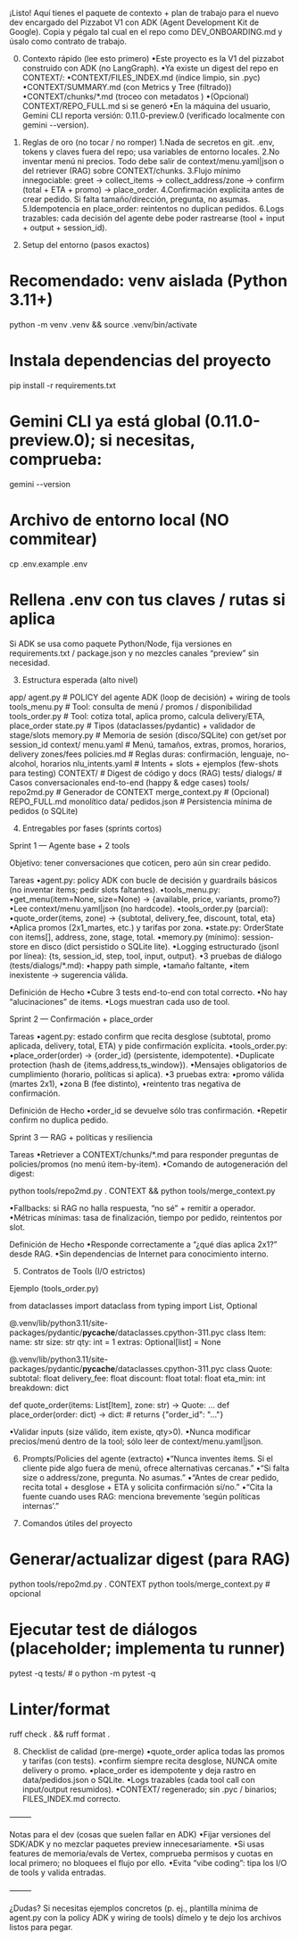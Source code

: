 ¡Listo! Aquí tienes el paquete de contexto + plan de trabajo para el nuevo dev encargado del Pizzabot V1 con ADK (Agent Development Kit de Google). Copia y pégalo tal cual en el repo como DEV_ONBOARDING.md y úsalo como contrato de trabajo.

0) Contexto rápido (lee esto primero)
•Este proyecto es la V1 del pizzabot construido con ADK (no LangGraph).
•Ya existe un digest del repo en CONTEXT/:
•CONTEXT/FILES_INDEX.md (índice limpio, sin .pyc)
•CONTEXT/SUMMARY.md (con Metrics y Tree (filtrado))
•CONTEXT/chunks/*.md (troceo con metadatos <!-- path: … part:X/Y commit:… -->)
•(Opcional) CONTEXT/REPO_FULL.md si se generó
•En la máquina del usuario, Gemini CLI reporta versión: 0.11.0-preview.0 (verificado localmente con gemini --version).

1) Reglas de oro (no tocar / no romper)
1.Nada de secretos en git. .env, tokens y claves fuera del repo; usa variables de entorno locales.
2.No inventar menú ni precios. Todo debe salir de context/menu.yaml|json o del retriever (RAG) sobre CONTEXT/chunks.
3.Flujo mínimo innegociable: greet → collect_items → collect_address/zone → confirm (total + ETA + promo) → place_order.
4.Confirmación explícita antes de crear pedido. Si falta tamaño/dirección, pregunta, no asumas.
5.Idempotencia en place_order: reintentos no duplican pedidos.
6.Logs trazables: cada decisión del agente debe poder rastrearse (tool + input + output + session_id).

2) Setup del entorno (pasos exactos)

# Recomendado: venv aislada (Python 3.11+)
python -m venv .venv && source .venv/bin/activate

# Instala dependencias del proyecto
pip install -r requirements.txt

# Gemini CLI ya está global (0.11.0-preview.0); si necesitas, comprueba:
gemini --version

# Archivo de entorno local (NO commitear)
cp .env.example .env
# Rellena .env con tus claves / rutas si aplica

Si ADK se usa como paquete Python/Node, fija versiones en requirements.txt / package.json y no mezcles canales “preview” sin necesidad.

3) Estructura esperada (alto nivel)

app/
  agent.py          # POLICY del agente ADK (loop de decisión) + wiring de tools
  tools_menu.py     # Tool: consulta de menú / promos / disponibilidad
  tools_order.py    # Tool: cotiza total, aplica promo, calcula delivery/ETA, place_order
  state.py          # Tipos (dataclasses/pydantic) + validador de stage/slots
  memory.py         # Memoria de sesión (disco/SQLite) con get/set por session_id
context/
  menu.yaml         # Menú, tamaños, extras, promos, horarios, delivery zones/fees
  policies.md       # Reglas duras: confirmación, lenguaje, no-alcohol, horarios
  nlu_intents.yaml  # Intents + slots + ejemplos (few-shots para testing)
CONTEXT/            # Digest de código y docs (RAG)
tests/
  dialogs/          # Casos conversacionales end-to-end (happy & edge cases)
tools/
  repo2md.py        # Generador de CONTEXT
  merge_context.py  # (Opcional) REPO_FULL.md monolítico
data/
  pedidos.json      # Persistencia mínima de pedidos (o SQLite)

4) Entregables por fases (sprints cortos)

Sprint 1 — Agente base + 2 tools

Objetivo: tener conversaciones que coticen, pero aún sin crear pedido.

Tareas
•agent.py: policy ADK con bucle de decisión y guardrails básicos (no inventar ítems; pedir slots faltantes).
•tools_menu.py:
•get_menu(item=None, size=None) -> {available, price, variants, promo?}
•Lee context/menu.yaml|json (no hardcode).
•tools_order.py (parcial):
•quote_order(items, zone) -> {subtotal, delivery_fee, discount, total, eta}
•Aplica promos (2x1_martes, etc.) y tarifas por zona.
•state.py: OrderState con items[], address, zone, stage, total.
•memory.py (mínimo): session-store en disco (dict persistido o SQLite lite).
•Logging estructurado (jsonl por línea): {ts, session_id, step, tool, input, output}.
•3 pruebas de diálogo (tests/dialogs/*.md):
•happy path simple,
•tamaño faltante,
•item inexistente → sugerencia válida.

Definición de Hecho
•Cubre 3 tests end-to-end con total correcto.
•No hay “alucinaciones” de items.
•Logs muestran cada uso de tool.

Sprint 2 — Confirmación + place_order

Tareas
•agent.py: estado confirm que recita desglose (subtotal, promo aplicada, delivery, total, ETA) y pide confirmación explícita.
•tools_order.py:
•place_order(order) -> {order_id} (persistente, idempotente).
•Duplicate protection (hash de {items,address,ts_window}).
•Mensajes obligatorios de cumplimiento (horario, políticas si aplica).
•3 pruebas extra:
•promo válida (martes 2x1),
•zona B (fee distinto),
•reintento tras negativa de confirmación.

Definición de Hecho
•order_id se devuelve sólo tras confirmación.
•Repetir confirm no duplica pedido.

Sprint 3 — RAG + políticas y resiliencia

Tareas
•Retriever a CONTEXT/chunks/*.md para responder preguntas de policies/promos (no menú item-by-item).
•Comando de autogeneración del digest:

python tools/repo2md.py . CONTEXT && python tools/merge_context.py


•Fallbacks: si RAG no halla respuesta, “no sé” + remitir a operador.
•Métricas mínimas: tasa de finalización, tiempo por pedido, reintentos por slot.

Definición de Hecho
•Responde correctamente a “¿qué días aplica 2x1?” desde RAG.
•Sin dependencias de Internet para conocimiento interno.

5) Contratos de Tools (I/O estrictos)

Ejemplo (tools_order.py)

from dataclasses import dataclass
from typing import List, Optional

 @.venv/lib/python3.11/site-packages/pydantic/__pycache__/dataclasses.cpython-311.pyc
class Item:
  name: str
  size: str
  qty: int = 1
  extras: Optional[list] = None

 @.venv/lib/python3.11/site-packages/pydantic/__pycache__/dataclasses.cpython-311.pyc
class Quote:
  subtotal: float
  delivery_fee: float
  discount: float
  total: float
  eta_min: int
  breakdown: dict

def quote_order(items: List[Item], zone: str) -> Quote: ...
def place_order(order: dict) -> dict:  # returns {"order_id": "..."}

•Validar inputs (size válido, item existe, qty>0).
•Nunca modificar precios/menú dentro de la tool; sólo leer de context/menu.yaml|json.

6) Prompts/Policies del agente (extracto)
•“Nunca inventes ítems. Si el cliente pide algo fuera de menú, ofrece alternativas cercanas.”
•“Si falta size o address/zone, pregunta. No asumas.”
•“Antes de crear pedido, recita total + desglose + ETA y solicita confirmación sí/no.”
•“Cita la fuente cuando uses RAG: menciona brevemente ‘según políticas internas’.”

7) Comandos útiles del proyecto

# Generar/actualizar digest (para RAG)
python tools/repo2md.py . CONTEXT
python tools/merge_context.py   # opcional

# Ejecutar test de diálogos (placeholder; implementa tu runner)
pytest -q tests/  # o python -m pytest -q

# Linter/format
ruff check . && ruff format .

8) Checklist de calidad (pre-merge)
•quote_order aplica todas las promos y tarifas (con tests).
•confirm siempre recita desglose, NUNCA omite delivery o promo.
•place_order es idempotente y deja rastro en data/pedidos.json o SQLite.
•Logs trazables (cada tool call con input/output resumidos).
•CONTEXT/ regenerado; sin .pyc / binarios; FILES_INDEX.md correcto.

⸻

Notas para el dev (cosas que suelen fallar en ADK)
•Fijar versiones del SDK/ADK y no mezclar paquetes preview innecesariamente.
•Si usas features de memoria/evals de Vertex, comprueba permisos y cuotas en local primero; no bloquees el flujo por ello.
•Evita “vibe coding”: tipa los I/O de tools y valida entradas.

⸻

¿Dudas? Si necesitas ejemplos concretos (p. ej., plantilla mínima de agent.py con la policy ADK y wiring de tools) dímelo y te dejo los archivos listos para pegar.
